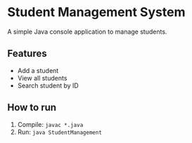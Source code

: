 # Student Management System

A simple Java console application to manage students.

## Features
- Add a student
- View all students
- Search student by ID

## How to run
1. Compile: `javac *.java`
2. Run: `java StudentManagement`
